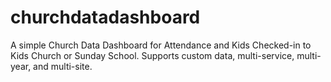 # churchdatadashboard
A simple Church Data Dashboard for Attendance and Kids Checked-in to Kids Church or Sunday School. Supports custom data, multi-service, multi-year, and multi-site.
